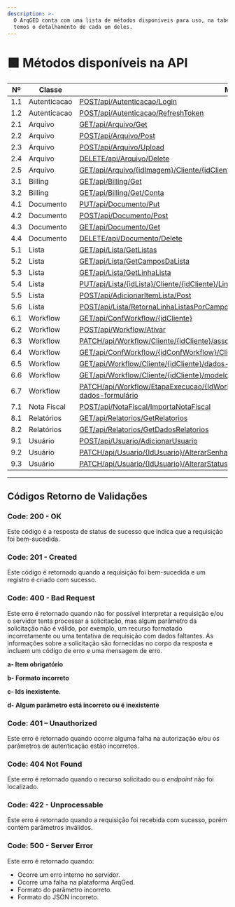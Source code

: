 ```yaml
---
description: >-
  O ArqGED conta com uma lista de métodos disponíveis para uso, na tabela abaixo
  temos o detalhamento de cada um deles.
---
```


# 🟩 Métodos disponíveis na API

<table><thead><tr><th width="101" align="center">Nº</th><th width="146">Classe         </th><th width="267">Método</th><th width="96" align="center">Versão</th><th align="center">Status</th></tr></thead><tbody><tr><td align="center">1.1</td><td>Autenticacao</td><td><a href="metodos-disponiveis-na-api/1.-autenticacao.md#id-1.1-post-api-autenticacao-login">POST/api/Autenticacao/Login</a></td><td align="center">1</td><td align="center">Disponível</td></tr><tr><td align="center">1.2</td><td>Autenticacao</td><td><a href="metodos-disponiveis-na-api/1.-autenticacao.md#id-1.2-post-api-autenticacao-refreshtoken">POST/api/Autenticacao/RefreshToken</a></td><td align="center">1</td><td align="center">Disponível</td></tr><tr><td align="center">2.1</td><td>Arquivo</td><td><a href="metodos-disponiveis-na-api/2.-arquivo.md#id-2.1-get-api-arquivo-get">GET/api/Arquivo/Get</a></td><td align="center">1</td><td align="center">Disponível</td></tr><tr><td align="center">2.2</td><td>Arquivo</td><td><a href="metodos-disponiveis-na-api/2.-arquivo.md#id-2.2-post-api-arquivo-post">POST/api/Arquivo/Post</a></td><td align="center">1</td><td align="center">Disponível</td></tr><tr><td align="center">2.3</td><td>Arquivo</td><td><a href="metodos-disponiveis-na-api/2.-arquivo.md#id-2.3-post-api-arquivo-upload">POST/api/Arquivo/Upload</a></td><td align="center">1</td><td align="center">Disponível</td></tr><tr><td align="center">2.4</td><td>Arquivo</td><td><a href="metodos-disponiveis-na-api/2.-arquivo.md#id-2.4-delete-api-arquivo-delete">DELETE/api/Arquivo/Delete</a></td><td align="center">1</td><td align="center">Disponível</td></tr><tr><td align="center">2.5</td><td>Arquivo</td><td><a href="metodos-disponiveis-na-api/2.-arquivo.md#id-2.5-get-api-arquivo-idimagem-cliente-idcliente">GET/api/Arquivo/{idImagem}/Cliente/{idCliente}</a></td><td align="center">1</td><td align="center">Disponível</td></tr><tr><td align="center">3.1</td><td>Billing</td><td><a href="metodos-disponiveis-na-api/3.-billing.md#id-3.1-get-api-billing-get">GET/api/Billing/Get</a></td><td align="center">1</td><td align="center">Disponível</td></tr><tr><td align="center">3.2</td><td>Billing</td><td><a href="metodos-disponiveis-na-api/3.-billing.md#id-3.2-get-api-billing-get-conta">GET/api/Billing/Get/Conta</a></td><td align="center">1</td><td align="center">Disponível</td></tr><tr><td align="center">4.1</td><td>Documento</td><td><a href="metodos-disponiveis-na-api/4.-documento.md#id-4.1-put-api-documento-put">PUT/api/Documento/Put</a></td><td align="center">1</td><td align="center">Disponível</td></tr><tr><td align="center">4.2</td><td>Documento</td><td><a href="metodos-disponiveis-na-api/4.-documento.md#id-4.2-post-api-documento-post">POST/api/Documento/Post</a></td><td align="center">1</td><td align="center">Disponível</td></tr><tr><td align="center">4.3</td><td>Documento</td><td><a href="metodos-disponiveis-na-api/4.-documento.md#id-4.3-get-api-documento-get">GET/api/Documento/Get</a></td><td align="center">1</td><td align="center">Disponível</td></tr><tr><td align="center">4.4</td><td>Documento</td><td><a href="metodos-disponiveis-na-api/4.-documento.md#id-4.4-delete-api-documento-delete">DELETE/api/Documento/Delete</a></td><td align="center">1</td><td align="center">Disponível</td></tr><tr><td align="center">5.1</td><td>Lista</td><td><a href="metodos-disponiveis-na-api/5.-lista.md#id-5.1.get-api-lista-getlistas">GET/api/Lista/GetListas</a></td><td align="center">1</td><td align="center">Disponível</td></tr><tr><td align="center">5.2</td><td>Lista</td><td><a href="metodos-disponiveis-na-api/5.-lista.md#id-5.2.get-api-lista-getcamposdalista">GET/api/Lista/GetCamposDaLista</a></td><td align="center">1</td><td align="center">Disponível</td></tr><tr><td align="center">5.3</td><td>Lista</td><td><a href="metodos-disponiveis-na-api/5.-lista.md#id-5.3.get-api-lista-getlinhalista">GET/api/Lista/GetLinhaLista</a></td><td align="center">1</td><td align="center">Disponível</td></tr><tr><td align="center">5.4</td><td>Lista</td><td><a href="metodos-disponiveis-na-api/5.-lista.md#id-5.4.put-api-lista-idlista-cliente-idcliente-linhalista-idlinhalista">PUT/api/Lista/{idLista}/Cliente/{idCliente}/LinhaLista/{idLinhaLista}</a></td><td align="center">1</td><td align="center">Disponível</td></tr><tr><td align="center">5.5</td><td>Lista</td><td><a href="metodos-disponiveis-na-api/5.-lista.md#id-5.5.post-api-adicionaritemlista-post">POST/api/AdicionarItemLista/Post</a></td><td align="center">1</td><td align="center">Disponível</td></tr><tr><td align="center">5.6</td><td>Lista</td><td><a href="metodos-disponiveis-na-api/5.-lista.md#id-5.6.post-api-lista-retornalinhalistasporcampovalor-idlista-idunidade-idcliente">POST/api/Lista/RetornaLinhaListasPorCampoValor/{idLista}/{idUnidade}/{idCliente}</a></td><td align="center">1</td><td align="center">Disponível</td></tr><tr><td align="center">6.1</td><td>Workflow</td><td><a href="metodos-disponiveis-na-api/6.-workflow.md#id-6.1.get-api-confworkflow-idcliente">GET/api/ConfWorkflow/{idCliente}</a></td><td align="center">1</td><td align="center">Disponível</td></tr><tr><td align="center">6.2</td><td>Workflow</td><td><a href="metodos-disponiveis-na-api/6.-workflow.md#id-6.2.post-api-workflow-ativar">POST/api/Workflow/Ativar</a></td><td align="center">1</td><td align="center">Disponível</td></tr><tr><td align="center">6.3</td><td>Workflow</td><td><a href="metodos-disponiveis-na-api/6.-workflow.md#id-6.3.patch-api-workflow-cliente-idcliente-associar-documentos">PATCH/api/Workflow/Cliente/{idCliente}/associar-documentos</a></td><td align="center">1</td><td align="center">Disponível</td></tr><tr><td align="center">6.4</td><td>Workflow</td><td><a href="metodos-disponiveis-na-api/6.-workflow.md#id-6.4.get-api-confworkflow-idconfworkflow-cliente-idcliente-fluxos-ativados">GET/api/ConfWorkflow/{idConfWorkflow}/Cliente/{idCliente}/fluxos-ativados</a></td><td align="center">1</td><td align="center">Disponível</td></tr><tr><td align="center">6.5</td><td>Workflow</td><td><a href="metodos-disponiveis-na-api/6.-workflow.md#id-6.5.get-api-workflow-cliente-idcliente-dados-fluxo">GET/api/Workflow/Cliente/{idCliente}/dados-fluxo</a></td><td align="center">1</td><td align="center">Disponível</td></tr><tr><td align="center">6.6</td><td>Workflow</td><td><a href="metodos-disponiveis-na-api/6.-workflow.md#id-6.6.get-api-workflow-cliente-idcliente-modelo-fluxo">GET/api/Workflow/Cliente/{idCliente}/modelo-fluxo</a></td><td align="center">1</td><td align="center">Disponível</td></tr><tr><td align="center">6.7</td><td>Workflow</td><td><a href="metodos-disponiveis-na-api/6.-workflow.md#id-6.7.patch-api-workflow-etapaexecucao-idworkflowetapaexecucao-cliente-idcliente-atualizar-dados-fo">PATCH/api/Workflow/EtapaExecucao/{IdWorkflowEtapaExecucao}/Cliente/{idCliente}/atualizar-dados-formulário</a></td><td align="center">1</td><td align="center">Disponível</td></tr><tr><td align="center">7.1</td><td>Nota Fiscal</td><td><a href="metodos-disponiveis-na-api/copy-of-page-1 (1).md#id-7.1.post-api-notafiscal-importanotafiscal">POST/api/NotaFiscal/ImportaNotaFiscal</a></td><td align="center">1</td><td align="center">Disponível</td></tr><tr><td align="center">8.1</td><td>Relatórios</td><td><a href="metodos-disponiveis-na-api/8.-relatorios.md#id-8.1.get-api-relatorios-getrelatorios">GET/api/Relatorios/GetRelatorios</a></td><td align="center">1</td><td align="center">Disponível</td></tr><tr><td align="center">8.2</td><td>Relatórios</td><td><a href="metodos-disponiveis-na-api/8.-relatorios.md#id-8.2.get-api-relatorios-getdadosrelatorios">GET/api/Relatorios/GetDadosRelatorios</a></td><td align="center">1</td><td align="center">Disponível</td></tr><tr><td align="center">9.1</td><td>Usuário</td><td><a href="metodos-disponiveis-na-api/9.-usuario.md#id-9.1.post-api-usuario-adicionarusuario">POST/api/Usuario/AdicionarUsuario</a></td><td align="center">1</td><td align="center">Disponível</td></tr><tr><td align="center">9.2</td><td>Usuário</td><td><a href="metodos-disponiveis-na-api/9.-usuario.md#id-9.2.patch-api-usuario-idusuario-alterarsenhausuario">PATCH/api/Usuario/{IdUsuario}/AlterarSenhaUsuario</a></td><td align="center">1</td><td align="center">Disponível</td></tr><tr><td align="center">9.3</td><td>Usuário</td><td><a href="metodos-disponiveis-na-api/9.-usuario.md#id-9.3.patch-api-usuario-idusuario-alterarstatususuario">PATCH/api/Usuario/{IdUsuario}/AlterarStatusUsuario</a></td><td align="center">1</td><td align="center">Disponível</td></tr></tbody></table>

***

## Códigos Retorno de Validações

### Code: 200 - OK <a href="#code-200-ok" id="code-200-ok"></a>

Este código é a resposta de status de sucesso que indica que a requisição foi bem-sucedida.

### Code: 201 - Created <a href="#code-201-created" id="code-201-created"></a>

Este código é retornado quando a requisição foi bem-sucedida e um registro é criado com sucesso.

### Code: 400 - Bad Request <a href="#code-400-bad-request" id="code-400-bad-request"></a>

Este erro é retornado quando não for possível interpretar a requisição e/ou o servidor tenta processar a solicitação, mas algum parâmetro da solicitação não é válido, por exemplo, um recurso formatado incorretamente ou uma tentativa de requisição com dados faltantes. As informações sobre a solicitação são fornecidas no corpo da resposta e incluem um código de erro e uma mensagem de erro.

**a- Item obrigatório**

**b- Formato incorreto**

**c- Ids inexistente.**

**d- Algum parâmetro está incorreto ou é inexistente**

### Code: 401 – Unauthorized <a href="#code-401-unauthorized" id="code-401-unauthorized"></a>

Este erro é retornado quando ocorre alguma falha na autorização e/ou os parâmetros de autenticação estão incorretos.

### Code: 404 Not Found <a href="#code-404-not-found" id="code-404-not-found"></a>

Este erro é retornado quando o recurso solicitado ou o _endpoint_ não foi localizado.

### Code: 422 - Unprocessable <a href="#code-422-unprocessable" id="code-422-unprocessable"></a>

Este erro é retornado quando a requisição foi recebida com sucesso, porém contém parâmetros inválidos.

### Code: 500 - Server Error <a href="#code-500-server-error" id="code-500-server-error"></a>

Este erro é retornado quando:

* Ocorre um erro interno no servidor.
* Ocorre uma falha na plataforma ArqGed.
* Formato do parâmetro incorreto.
* Formato do JSON incorreto.
